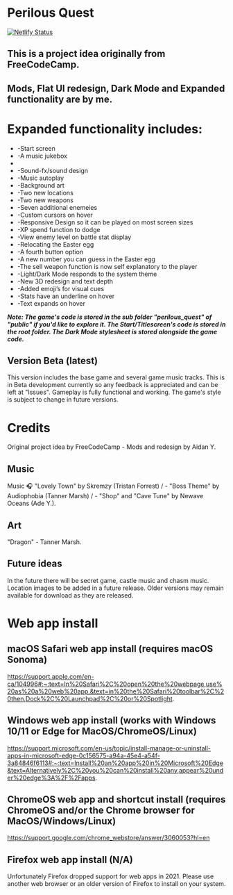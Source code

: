 # Perilous Quest

[![Netlify Status](https://api.netlify.com/api/v1/badges/f312c3e8-98b6-4e22-ac50-3296bf34db80/deploy-status)](https://app.netlify.com/sites/perilous-quest/deploys)

## This is a project idea originally from FreeCodeCamp. 
## Mods, Flat UI redesign, Dark Mode and Expanded functionality are by me.
  
# Expanded functionality includes: 
<ul>
  <li>-Start screen</li> 
  <li>-A music jukebox<li> 
  <li>-Sound-fx/sound design</li> 
  <li>-Music autoplay</li>
  <li>-Background art</li>
  <li>-Two new locations</li>
  <li>-Two new weapons</li>
  <li>-Seven additional enemeies</li>
  <li>-Custom cursors on hover</li>
  <li>-Responsive Design so it can be played on most screen sizes</li>
  <li>-XP spend function to dodge</li>
  <li>-View enemy level on battle stat display</li>
  <li>-Relocating the Easter egg</li>
  <li>-A fourth button option</li>
  <li>-A new number you can guess in the Easter egg</li>
  <li>-The sell weapon function is now self explanatory to the player</li>
  <li>-Light/Dark Mode responds to the system theme</li>
  <li>-New 3D redesign and text depth</li>
  <li>-Added emoji’s for visual cues</li>
  <li>-Stats have an underline on hover</li>
  <li>-Text expands on hover</li>
</ul>

<i><b>
Note: The game's code is stored in the sub folder "perilous_quest" of "public" if you'd like to explore it. The Start/Titlescreen's code is stored in the root folder. The Dark Mode stylesheet is stored alongside the game code.
</b></i>

## Version Beta (latest)

This version includes the base game and several game music tracks. This is in Beta development currently so any feedback is appreciated and can be left at "Issues". Gameplay is fully functional and working. The game's style is subject to change in future versions.

# Credits

Original project idea by FreeCodeCamp - Mods and redesign by Aidan Y.

## Music
Music 🎧 "Lovely Town" by  Skremzy (Tristan Forrest) / - "Boss Theme" by Audiophobia (Tanner Marsh) / - "Shop" and "Cave Tune" by Newave Oceans (Ade Y.).

## Art
"Dragon" - Tanner Marsh.

## Future ideas

In the future there will be secret game, castle music and chasm music. Location images to be added in a future release. Older versions may remain available for download as they are released.

# Web app install

## macOS Safari web app install (requires macOS Sonoma)

https://support.apple.com/en-ca/104996#:~:text=In%20Safari%2C%20open%20the%20webpage,use%20as%20a%20web%20app.&text=in%20the%20Safari%20toolbar%2C%20then,Dock%2C%20Launchpad%2C%20or%20Spotlight.

## Windows web app install (works with Windows 10/11 or Edge for MacOS/ChromeOS/Linux)

https://support.microsoft.com/en-us/topic/install-manage-or-uninstall-apps-in-microsoft-edge-0c156575-a94a-45e4-a54f-3a84846f6113#:~:text=Install%20an%20app%20in%20Microsoft%20Edge&text=Alternatively%2C%20you%20can%20install%20any,appear%20under%20edge%3A%2F%2Fapps.

## ChromeOS web app and shortcut install (requires ChromeOS and/or the Chrome browser for MacOS/Windows/Linux)

https://support.google.com/chrome_webstore/answer/3060053?hl=en

## Firefox web app install (N/A)

Unfortunately Firefox dropped support for web apps in 2021. Please use another web browser or an older version of Firefox to install on your system.

